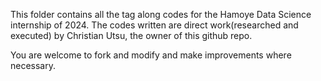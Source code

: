 This folder contains all the tag along codes for the Hamoye Data Science internship of 2024.
The codes written are direct work(researched and executed) by Christian Utsu, the owner of this github repo.


You are welcome to fork and modify and make improvements where necessary.